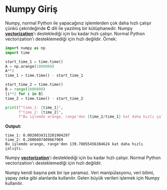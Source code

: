 # Numpy Giriş

Numpy, normal Python ile yapacağınız işlemlerden çok daha hızlı çalışır çünkü çekirdeğinde **C** dili ile yazılmış bir kütüphanedir. Numpy [**vectorization**](https://stackoverflow.com/a/1422181/15170972 "https://stackoverflow.com/a/1422181/15170972")'ı desteklediği için bu kadar hızlı çalışır. Normal Python vectorization'ı desteklemediği için hızlı değildir. Örnek:
```py
import numpy as np
import time

start_time_1 = time.time()
A = np.arange(1000000)
A**2
time_1 = time.time() - start_time_1

start_time_2 = time.time()
B = range(1000000)
[i**2 for i in B]
time_2 = time.time() - start_time_2

print(f"time_1: {time_1}",
      f"time_2: {time_2}",
      f"Bu işlemde arange, range'den {time_2/time_1} kat daha hızlı çalıştı.", sep="\n")
```
**Output:**
```
time_1: 0.0020034313201904297
time_2: 0.2800407409667969
Bu işlemde arange, range'den 139.78055456384624 kat daha hızlı çalıştı.
```

Numpy [**vectorization**](https://stackoverflow.com/a/1422181/15170972 "https://stackoverflow.com/a/1422181/15170972")'ı desteklediği için bu kadar hızlı çalışır. Normal Python vectorization'ı desteklemediği için hızlı değildir.

Numpy kendi başına pek bir işe yaramaz. Veri manipülasyonu, veri bilimi, yapay zeka gibi alanlarda kullanılır. Gelen büyük verileri işlemek için Numpy kullanılır.